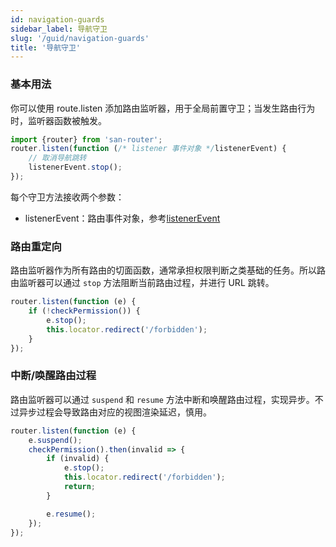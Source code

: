 ```yaml
---
id: navigation-guards
sidebar_label: 导航守卫
slug: '/guid/navigation-guards'
title: '导航守卫'
---
```


### 基本用法

你可以使用 route.listen 添加路由监听器，用于全局前置守卫；当发生路由行为时，监听器函数被触发。
```javascript
import {router} from 'san-router';
router.listen(function (/* listener 事件对象 */listenerEvent) {
    // 取消导航跳转
    listenerEvent.stop();
});
```

每个守卫方法接收两个参数：

- listenerEvent：路由事件对象，参考[listenerEvent](/san-router/docs/data-structure#listenerevent)

### 路由重定向

路由监听器作为所有路由的切面函数，通常承担权限判断之类基础的任务。所以路由监听器可以通过 `stop` 方法阻断当前路由过程，并进行 URL 跳转。

```javascript
router.listen(function (e) {
    if (!checkPermission()) {
        e.stop();
        this.locator.redirect('/forbidden');
    }
});
```

### 中断/唤醒路由过程

路由监听器可以通过 `suspend` 和 `resume` 方法中断和唤醒路由过程，实现异步。不过异步过程会导致路由对应的视图渲染延迟，慎用。

```javascript
router.listen(function (e) {
    e.suspend();
    checkPermission().then(invalid => {
        if (invalid) {
            e.stop();
            this.locator.redirect('/forbidden');
            return;
        }

        e.resume();
    });
});
```
